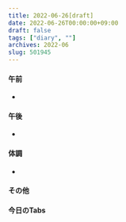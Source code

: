 ```yaml
---
title: 2022-06-26[draft]
date: 2022-06-26T00:00:00+09:00
draft: false
tags: ["diary", ""]
archives: 2022-06
slug: 501945
---
```

#### 午前
- 
#### 午後
- 
#### 体調
- 
#### その他
#### 今日のTabs